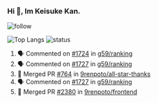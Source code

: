 ### Hi 👋, Im Keisuke Kan.

<!--
**9renpoto/9renpoto** is a ✨ _special_ ✨ repository because its `README.md` (this file) appears on your GitHub profile.

Here are some ideas to get you started:

- 🔭 I’m currently working on ...
- 🌱 I’m currently learning ...
- 👯 I’m looking to collaborate on ...
- 🤔 I’m looking for help with ...
- 💬 Ask me about ...
- 📫 How to reach me: ...
- 😄 Pronouns: ...
- ⚡ Fun fact: ...
-->

![follow](https://img.shields.io/github/followers/9renpoto?label=Follow&style=social)

![Top Langs](https://github-readme-stats.vercel.app/api/top-langs/?username=9renpoto&hide=html&layout=compact)
![status](https://github-readme-stats.vercel.app/api?username=9renpoto&show_icons=true&count_private=true&hide=issues,contribs)

<!--START_SECTION:activity-->
1. 🗣 Commented on [#1724](https://github.com/g59/ranking/issues/1724) in [g59/ranking](https://github.com/g59/ranking)
2. 🗣 Commented on [#1727](https://github.com/g59/ranking/issues/1727) in [g59/ranking](https://github.com/g59/ranking)
3. 🎉 Merged PR [#764](https://github.com/9renpoto/all-star-thanks/pull/764) in [9renpoto/all-star-thanks](https://github.com/9renpoto/all-star-thanks)
4. 🗣 Commented on [#1727](https://github.com/g59/ranking/issues/1727) in [g59/ranking](https://github.com/g59/ranking)
5. 🎉 Merged PR [#2380](https://github.com/9renpoto/frontend/pull/2380) in [9renpoto/frontend](https://github.com/9renpoto/frontend)
<!--END_SECTION:activity-->

